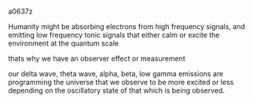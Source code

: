 a0637z

Humanity might be absorbing electrons from high frequency signals, and emitting low frequency tonic signals that either calm or excite the environment at the quantum scale

thats why we have an observer effect or measurement 

our delta wave, theta wave, alpha, beta, low gamma emissions are programming the universe that we observe to be more excited or less depending on the oscillatory state of that which is being observed.

